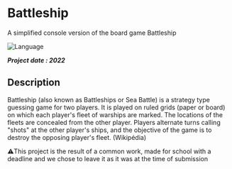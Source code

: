 # Battleship
A simplified console version of the board game Battleship

![Language](https://img.shields.io/badge/Language-C-b0b0b0)

***Project date : 2022***

##  Description
Battleship (also known as Battleships or Sea Battle) is a strategy type guessing game for two players. It is played on ruled grids (paper or board) on which each player's fleet of warships are marked. The locations of the fleets are concealed from the other player. Players alternate turns calling "shots" at the other player's ships, and the objective of the game is to destroy the opposing player's fleet. (Wikipédia)

⚠️This project is the result of a common work, made for school with a deadline and we chose to leave it as it was at the time of submission

